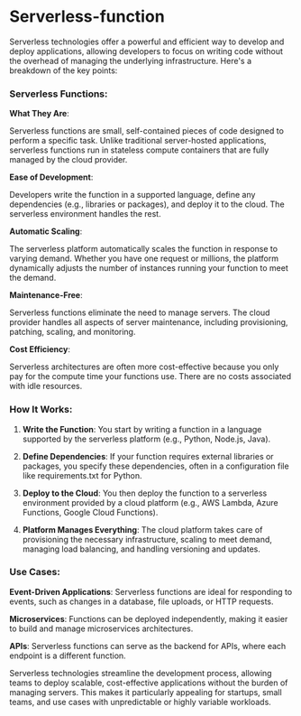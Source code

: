 # Serverless-function

Serverless technologies offer a powerful and efficient way to develop and deploy applications, allowing developers to focus on writing code without the overhead of managing the underlying infrastructure. Here's a breakdown of the key points:

### Serverless Functions:

**What They Are**: 

Serverless functions are small, self-contained pieces of code designed to perform a specific task. Unlike traditional server-hosted applications, serverless functions run in stateless compute containers that are fully managed by the cloud provider.

**Ease of Development**: 

Developers write the function in a supported language, define any dependencies (e.g., libraries or packages), and deploy it to the cloud. The serverless environment handles the rest.

**Automatic Scaling**: 

The serverless platform automatically scales the function in response to varying demand. Whether you have one request or millions, the platform dynamically adjusts the number of instances running your function to meet the demand.

**Maintenance-Free**: 

Serverless functions eliminate the need to manage servers. The cloud provider handles all aspects of server maintenance, including provisioning, patching, scaling, and monitoring.

**Cost Efficiency**: 

Serverless architectures are often more cost-effective because you only pay for the compute time your functions use. There are no costs associated with idle resources.

### How It Works:

1. **Write the Function**: You start by writing a function in a language supported by the serverless platform (e.g., Python, Node.js, Java).

2. **Define Dependencies**: If your function requires external libraries or packages, you specify these dependencies, often in a configuration file like requirements.txt for Python.

3. **Deploy to the Cloud**: You then deploy the function to a serverless environment provided by a cloud platform (e.g., AWS Lambda, Azure Functions, Google Cloud Functions).

4. **Platform Manages Everything**: The cloud platform takes care of provisioning the necessary infrastructure, scaling to meet demand, managing load balancing, and handling versioning and updates.

### Use Cases:
**Event-Driven Applications**: Serverless functions are ideal for responding to events, such as changes in a database, file uploads, or HTTP requests.

**Microservices**: Functions can be deployed independently, making it easier to build and manage microservices architectures.

**APIs**: Serverless functions can serve as the backend for APIs, where each endpoint is a different function.

Serverless technologies streamline the development process, allowing teams to deploy scalable, cost-effective applications without the burden of managing servers. This makes it particularly appealing for startups, small teams, and use cases with unpredictable or highly variable workloads.
